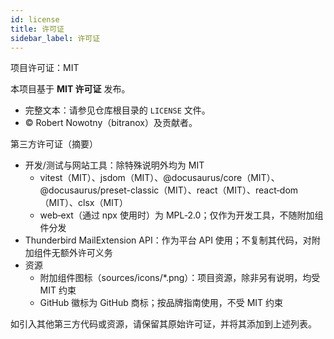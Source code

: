 ```yaml
---
id: license
title: 许可证
sidebar_label: 许可证
---
```


项目许可证：MIT

本项目基于 **MIT 许可证** 发布。

- 完整文本：请参见仓库根目录的 `LICENSE` 文件。
- © Robert Nowotny（bitranox）及贡献者。

第三方许可证（摘要）

- 开发/测试与网站工具：除特殊说明外均为 MIT
  - vitest（MIT）、jsdom（MIT）、@docusaurus/core（MIT）、@docusaurus/preset-classic（MIT）、react（MIT）、react‑dom（MIT）、clsx（MIT）
  - web‑ext（通过 npx 使用时）为 MPL‑2.0；仅作为开发工具，不随附加组件分发
- Thunderbird MailExtension API：作为平台 API 使用；不复制其代码，对附加组件无额外许可义务
- 资源
  - 附加组件图标（sources/icons/\*.png）：项目资源，除非另有说明，均受 MIT 约束
  - GitHub 徽标为 GitHub 商标；按品牌指南使用，不受 MIT 约束

如引入其他第三方代码或资源，请保留其原始许可证，并将其添加到上述列表。
